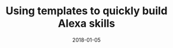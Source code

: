 ---
date: 2018-01-05
title: Using templates to quickly build  Alexa skills
video_id: A1V9BpNgKKw
description: Using skill templates to get started building Alexa skills.
categories:
  - Amazon-Alexa
resources:
  - name: Source code
    link: https://github.com/skilltemplates/
  - name: Dabble Lab
    link: https://dabblelab.com
type: Video
set: skill-templates
set_order: 44
---